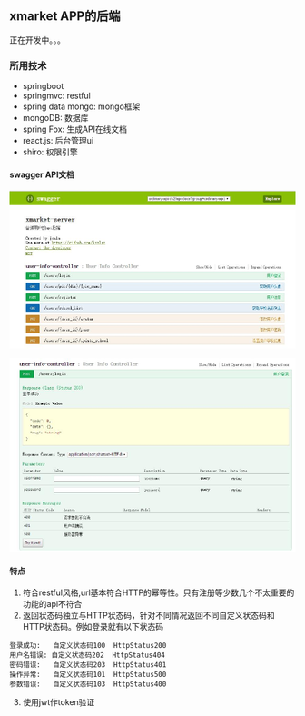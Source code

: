 ## xmarket APP的后端

正在开发中。。。

### 所用技术

- springboot
- springmvc: restful
- spring data mongo: mongo框架
- mongoDB: 数据库
- spring Fox: 生成API在线文档
- react.js: 后台管理ui
- shiro: 权限引擎

#### swagger API文档
![user](screenshot/api.jpg)

![login](screenshot/api1.jpg)


#### 特点

1. 符合restful风格,url基本符合HTTP的幂等性。只有注册等少数几个不太重要的功能的api不符合
2. 返回状态码独立与HTTP状态码，针对不同情况返回不同自定义状态码和HTTP状态码。例如登录就有以下状态码

```
登录成功:   自定义状态码100  HttpStatus200
用户名错误: 自定义状态码202  HttpStatus404
密码错误:   自定义状态码203  HttpStatus401
操作异常:   自定义状态码101  HttpStatus500
参数错误:   自定义状态码103  HttpStatus400
```

3. 使用jwt作token验证